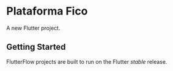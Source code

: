 # Plataforma Fico

A new Flutter project.

## Getting Started

FlutterFlow projects are built to run on the Flutter _stable_ release.
